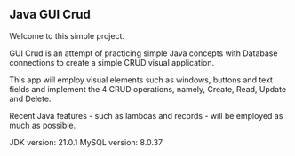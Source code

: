 ## Java GUI Crud

Welcome to this simple project.

GUI Crud is an attempt of practicing simple Java concepts with Database connections to create a simple CRUD visual application.

This app will employ visual elements such as windows, buttons and text fields and implement the 4 CRUD operations, namely, Create, Read, Update and Delete.

Recent Java features - such as lambdas and records - will be employed as much as possible.

JDK version: 21.0.1
MySQL version: 8.0.37
